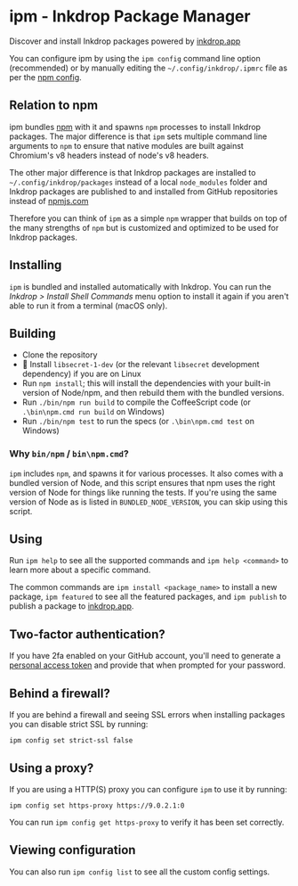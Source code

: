 # ipm - Inkdrop Package Manager

Discover and install Inkdrop packages powered by [inkdrop.app](https://my.inkdrop.app/plugins)

You can configure ipm by using the `ipm config` command line option (recommended) or by manually editing the `~/.config/inkdrop/.ipmrc` file as per the [npm config](https://docs.npmjs.com/misc/config).

## Relation to npm

ipm bundles [npm](https://github.com/npm/npm) with it and spawns `npm` processes to install Inkdrop packages. The major difference is that `ipm` sets multiple command line arguments to `npm` to ensure that native modules are built against Chromium's v8 headers instead of node's v8 headers.

The other major difference is that Inkdrop packages are installed to `~/.config/inkdrop/packages` instead of a local `node_modules` folder and Inkdrop packages are published to and installed from GitHub repositories instead of [npmjs.com](https://www.npmjs.com/)

Therefore you can think of `ipm` as a simple `npm` wrapper that builds on top of the many strengths of `npm` but is customized and optimized to be used for Inkdrop packages.

## Installing

`ipm` is bundled and installed automatically with Inkdrop. You can run the _Inkdrop > Install Shell Commands_ menu option to install it again if you aren't able to run it from a terminal (macOS only).

## Building

  * Clone the repository
  * :penguin: Install `libsecret-1-dev` (or the relevant `libsecret` development dependency) if you are on Linux
  * Run `npm install`; this will install the dependencies with your built-in version of Node/npm, and then rebuild them with the bundled versions.
  * Run `./bin/npm run build` to compile the CoffeeScript code (or `.\bin\npm.cmd run build` on Windows)
  * Run `./bin/npm test` to run the specs (or `.\bin\npm.cmd test` on Windows)

### Why `bin/npm` / `bin\npm.cmd`?

`ipm` includes `npm`, and spawns it for various processes. It also comes with a bundled version of Node, and this script ensures that npm uses the right version of Node for things like running the tests. If you're using the same version of Node as is listed in `BUNDLED_NODE_VERSION`, you can skip using this script.

## Using

Run `ipm help` to see all the supported commands and `ipm help <command>` to
learn more about a specific command.

The common commands are `ipm install <package_name>` to install a new package,
`ipm featured` to see all the featured packages, and `ipm publish` to publish
a package to [inkdrop.app](https://my.inkdrop.app/plugins).

## Two-factor authentication?

If you have 2fa enabled on your GitHub account, you'll need to generate a [personal access token](https://help.github.com/articles/creating-a-personal-access-token-for-the-command-line/) and provide that when prompted for your password.

## Behind a firewall?

If you are behind a firewall and seeing SSL errors when installing packages
you can disable strict SSL by running:

```
ipm config set strict-ssl false
```

## Using a proxy?

If you are using a HTTP(S) proxy you can configure `ipm` to use it by running:

```
ipm config set https-proxy https://9.0.2.1:0
```

You can run `ipm config get https-proxy` to verify it has been set correctly.

## Viewing configuration

You can also run `ipm config list` to see all the custom config settings.
